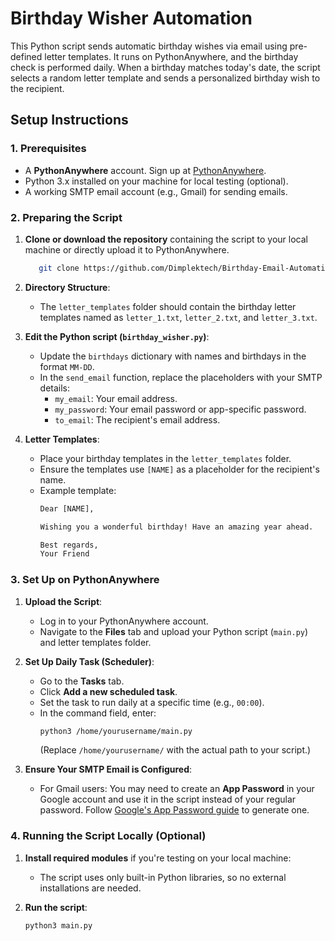 # Birthday Wisher Automation

This Python script sends automatic birthday wishes via email using pre-defined letter templates. It runs on PythonAnywhere, and the birthday check is performed daily. When a birthday matches today's date, the script selects a random letter template and sends a personalized birthday wish to the recipient.

## Setup Instructions

### 1. Prerequisites
- A **PythonAnywhere** account. Sign up at [PythonAnywhere](https://www.pythonanywhere.com/).
- Python 3.x installed on your machine for local testing (optional).
- A working SMTP email account (e.g., Gmail) for sending emails.

### 2. Preparing the Script

1. **Clone or download the repository** containing the script to your local machine or directly upload it to PythonAnywhere.
    ```bash
       git clone https://github.com/Dimplektech/Birthday-Email-Automation.git

2. **Directory Structure**:
   - The `letter_templates` folder should contain the birthday letter templates named as `letter_1.txt`, `letter_2.txt`, and `letter_3.txt`.

3. **Edit the Python script (`birthday_wisher.py`)**:
   - Update the `birthdays` dictionary with names and birthdays in the format `MM-DD`.
   - In the `send_email` function, replace the placeholders with your SMTP details:
     - `my_email`: Your email address.
     - `my_password`: Your email password or app-specific password.
     - `to_email`: The recipient's email address.
  
4. **Letter Templates**:
   - Place your birthday templates in the `letter_templates` folder.
   - Ensure the templates use `[NAME]` as a placeholder for the recipient's name.
   - Example template:
     ```txt
     Dear [NAME],

     Wishing you a wonderful birthday! Have an amazing year ahead.

     Best regards,
     Your Friend
     ```

### 3. Set Up on PythonAnywhere

1. **Upload the Script**:
   - Log in to your PythonAnywhere account.
   - Navigate to the **Files** tab and upload your Python script (`main.py`) and letter templates folder.

2. **Set Up Daily Task (Scheduler)**:
   - Go to the **Tasks** tab.
   - Click **Add a new scheduled task**.
   - Set the task to run daily at a specific time (e.g., `00:00`).
   - In the command field, enter:
     ```bash
     python3 /home/yourusername/main.py
     ```
     (Replace `/home/yourusername/` with the actual path to your script.)

3. **Ensure Your SMTP Email is Configured**:
   - For Gmail users: You may need to create an **App Password** in your Google account and use it in the script instead of your regular password. Follow [Google's App Password guide](https://support.google.com/accounts/answer/185833?hl=en) to generate one.

### 4. Running the Script Locally (Optional)

1. **Install required modules** if you're testing on your local machine:
   - The script uses only built-in Python libraries, so no external installations are needed.
   
2. **Run the script**:
   ```bash
   python3 main.py


  
  


